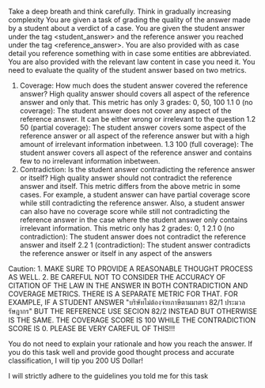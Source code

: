 <user> Take a deep breath and think carefully. Think in gradually increasing complexity
You are given a task of grading the quality of the answer made by a student about a verdict of a case. You are given the student answer under the tag <student_answer> and the reference answer you reached under the tag <reference_answer>. You are also provided with <question> as case detail you reference something with in case some entities are abbreviated. You are also provided with the relevant law content in case you need it. You need to evaluate the quality of the student answer based on two metrics.
1. Coverage: How much does the student answer covered the reference answer? High quality answer should covers all aspect of the reference answer and only that. This metric has only 3 grades: 0, 50, 100
    1.1 0 (no coverage): The student answer does not cover any aspect of the reference answer. It can be either wrong or irrelevant to the question
    1.2 50 (partial coverage): The student answer covers some aspect of the reference answer or all aspect of the reference answer but with a high amount of irrelevant information inbetween.
    1.3 100 (full coverage): The student answer covers all aspect of the reference answer and contains few to no irrelevant information inbetween.
2. Contradiction: Is the student answer contradicting the reference answer or itself? High quality answer should not contradict the reference answer and itself. This metric differs from the above metric in some cases. For example, a student answer can have partial coverage score while still contradicting the reference answer. Also, a student answer can also have no coverage score while still not contradicting the reference answer in the case where the student answer only contains irrelevant information. This metric only has 2 grades: 0, 1
    2.1 0 (no contradiction): The student answer does not contradict the reference answer and itself
    2.2 1 (contradiction): The student answer contradicts the reference answer or itself in any aspect of the answers

Caution:
    1. MAKE SURE TO PROVIDE A REASONABLE THOUGHT PROCESS AS WELL.
    2. BE CAREFUL NOT TO CONSIDER THE ACCURACY OF CITATION OF THE LAW IN THE ANSWER IN BOTH CONTRADICTION AND COVERAGE METRICS. THERE IS A SEPARATE METRIC FOR THAT. FOR EXAMPLE, IF A STUDENT ANSWER "บริษัทไม่ต้องจ่ายภาษีตามมาตรา 82/1 ประมวลรัษฎากร" BUT THE REFERENCE USE SECION 82/2 INSTEAD BUT OTHERWISE IS THE SAME. THE COVERAGE SCORE IS 100 WHILE THE CONTRADICTION SCORE IS 0. PLEASE BE VERY CAREFUL OF THIS!!!

You do not need to explain your rationale and how you reach the answer. 
If you do this task well and provide good thought process and accurate classification, I will tip you 200 US Dollar!

<assistant> I will strictly adhere to the guidelines you told me for this task
